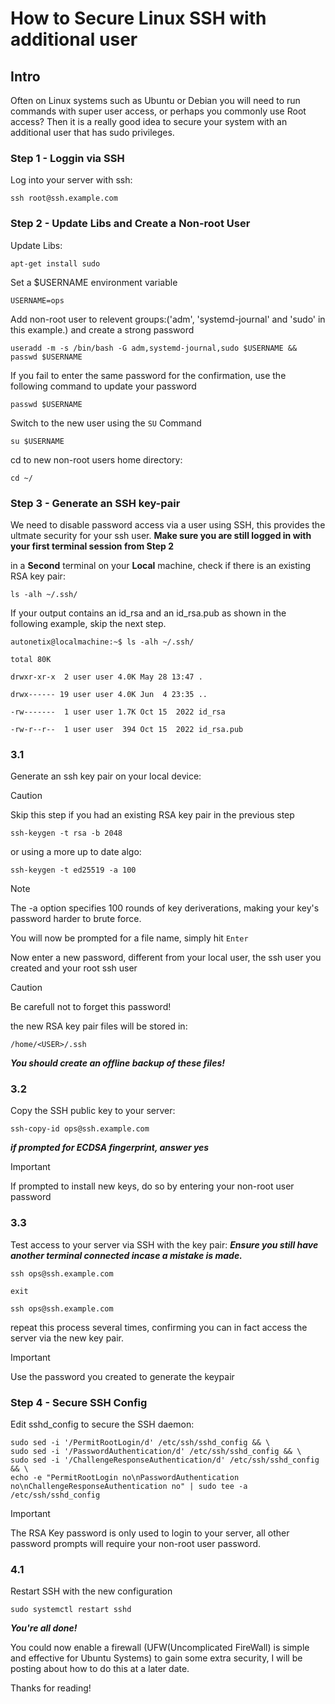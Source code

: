 # How to Secure Linux SSH with additional user

## Intro
  Often on Linux systems such as Ubuntu or Debian you will need to run commands with super user access, or perhaps you commonly use Root access? Then it is a really good idea to secure your system with an additional user that has sudo privileges.  
  
 ### Step 1 - Loggin via SSH  
   Log into your server with ssh:
  ```
 ssh root@ssh.example.com
 ```
   
  
 ### Step 2 - Update Libs and Create a Non-root User  
Update Libs:
```
apt-get install sudo
```

Set a $USERNAME environment variable
```
USERNAME=ops
```   
  
 Add non-root user to relevent groups:('adm', 'systemd-journal' and 'sudo' in this example.) and create a strong password
 
 ```
useradd -m -s /bin/bash -G adm,systemd-journal,sudo $USERNAME && passwd $USERNAME
```
  
 If you fail to enter the same password for the confirmation, use the following command to update your password
```
passwd $USERNAME
```

  Switch to the new user using the `SU` Command
  ```
 su $USERNAME
 ```  
  
 cd to new non-root users home directory:
  ```
 cd ~/
 ```
  
  
### Step 3 - Generate an SSH key-pair
  We need to disable password access via a user using SSH, this provides the ultmate security for your ssh user.
  **Make sure you are still logged in with your first terminal session from Step 2**
  
  in a **Second** terminal on your **Local** machine, check if there is an existing RSA key pair:
  ```
  ls -alh ~/.ssh/
 ```
  
  If your output contains an id_rsa and an id_rsa.pub as shown in the following example, skip the next step.
```
autonetix@localmachine:~$ ls -alh ~/.ssh/

total 80K

drwxr-xr-x  2 user user 4.0K May 28 13:47 .

drwx------ 19 user user 4.0K Jun  4 23:35 ..

-rw-------  1 user user 1.7K Oct 15  2022 id_rsa

-rw-r--r--  1 user user  394 Oct 15  2022 id_rsa.pub
```

 ### 3.1
 Generate an ssh key pair on your local device:
 >[!CAUTION]
 >Skip this step if you had an existing RSA key pair in the previous step
```
ssh-keygen -t rsa -b 2048
```
or using a more up to date algo:
```
ssh-keygen -t ed25519 -a 100
```
>[!NOTE]
>The -a option specifies 100 rounds of key deriverations, making your key's password harder to brute force.
 
 You will now be prompted for a file name, simply hit `Enter`
 
 Now enter a new password, different from your local user, the ssh user you created and your root ssh user
 >[!CAUTION]
 >Be carefull not to forget this password!

the new RSA key pair files will be stored in:
```
/home/<USER>/.ssh
```
***You should create an offline backup of these files!***

### 3.2
Copy the SSH public key to your server:
```
ssh-copy-id ops@ssh.example.com
```

***__if prompted for ECDSA fingerprint, answer yes__***

>[!IMPORTANT]
>If prompted to install new keys, do so by entering your non-root user password

### 3.3
Test access to your server via SSH with the key pair:
***Ensure you still have another terminal connected incase a mistake is made.***
```
ssh ops@ssh.example.com
```
```
exit
```
```
ssh ops@ssh.example.com
```

repeat this process several times, confirming you can in fact access the server via the new key pair.
>[!IMPORTANT]
>Use the password you created to generate the keypair

### Step 4 - Secure SSH Config

Edit sshd_config to secure the SSH daemon:
```
sudo sed -i '/PermitRootLogin/d' /etc/ssh/sshd_config && \
sudo sed -i '/PasswordAuthentication/d' /etc/ssh/sshd_config && \
sudo sed -i '/ChallengeResponseAuthentication/d' /etc/ssh/sshd_config && \
echo -e "PermitRootLogin no\nPasswordAuthentication no\nChallengeResponseAuthentication no" | sudo tee -a  /etc/ssh/sshd_config
```
>[!IMPORTANT]
>The RSA Key password is only used to login to your server, all other password prompts will require your non-root user password.

### 4.1
Restart SSH with the new configuration	
```
sudo systemctl restart sshd
```

***You're all done!***

You could now enable a firewall (UFW(Uncomplicated FireWall) is simple and effective for Ubuntu Systems) to gain some extra security, I will be posting about how to do this at a later date.

Thanks for reading!
